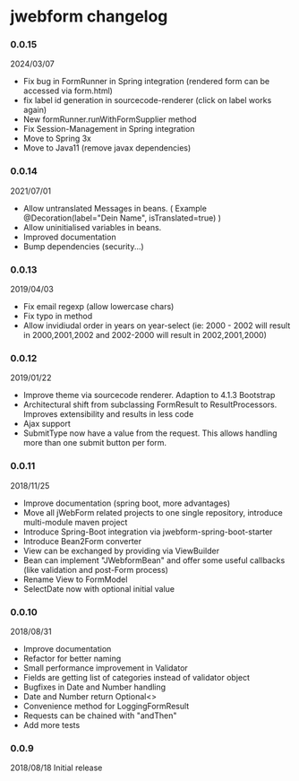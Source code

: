 # jwebform changelog

### 0.0.15

2024/03/07

* Fix bug in FormRunner in Spring integration (rendered form can be accessed via form.html)
* fix label id generation in sourcecode-renderer (click on label works again)
* New formRunner.runWithFormSupplier method
* Fix Session-Management in Spring integration
* Move to Spring 3x
* Move to Java11 (remove javax dependencies)

### 0.0.14 

2021/07/01

* Allow untranslated Messages in beans. ( Example @Decoration(label="Dein Name", isTranslated=true) )
* Allow uninitialised variables in beans.
* Improved documentation
* Bump dependencies (security...)

### 0.0.13 

2019/04/03

* Fix email regexp (allow lowercase chars)
* Fix typo in method
* Allow invidiudal order in years on year-select (ie: 2000 - 2002 will result in 2000,2001,2002 and 2002-2000 will result in 2002,2001,2000)



### 0.0.12 

2019/01/22 

* Improve theme via sourcecode renderer. Adaption to 4.1.3 Bootstrap 
* Architectural shift from subclassing FormResult to ResultProcessors. Improves extensibility and results in less code
* Ajax support 
* SubmitType now have a value from the request. This allows handling more than one submit button per form.

### 0.0.11 

2018/11/25 

* Improve documentation (spring boot, more advantages)
* Move all jWebForm related projects to one single repository, introduce multi-module maven project
* Introduce Spring-Boot integration via jwebform-spring-boot-starter
* Introduce Bean2Form converter
* View can be exchanged by providing via ViewBuilder
* Bean can implement "JWebformBean" and offer some useful callbacks (like validation and post-Form process)
* Rename View to FormModel
* SelectDate now with optional initial value

### 0.0.10 

2018/08/31 

* Improve documentation
* Refactor for better naming
* Small performance improvement in Validator
* Fields are getting list of categories instead of validator object
* Bugfixes in Date and Number handling
* Date and Number return Optional<> 
* Convenience method for LoggingFormResult
* Requests can be chained with "andThen"
* Add more tests


### 0.0.9 

2018/08/18 Initial release
